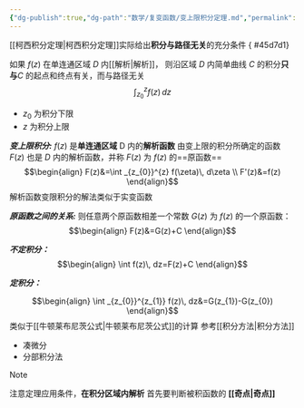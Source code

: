 ```yaml
---
{"dg-publish":true,"dg-path":"数学/复变函数/变上限积分定理.md","permalink":"/数学/复变函数/变上限积分定理/","dgPassFrontmatter":true,"noteIcon":"","created":"2024-05-21T15:20:28.042+08:00","updated":"2024-05-28T18:40:22.169+08:00"}
---
```


[[柯西积分定理\|柯西积分定理]]实际给出**积分与路径无关**的充分条件
{ #45d7d1}


如果 $f(z)$ 在单连通区域 $D$ 内[[解析\|解析]]，
则沿区域 $D$ 内简单曲线 $C$ 的积分**只与**$C$ 的起点和终点有关，而与路径无关
$$
\int _{z_{0}}^{z} f(z)\, dz
$$
-  $z_{0}$ 为积分下限   
-   $z$  为积分上限

***变上限积分:***
$f(z)$ 是**单连通区域** D 内的**解析函数**
由变上限的积分所确定的函数 $F(z)$ 也是 $D$ 内的解析函数，并称 $F(z)$ 为 $f(z)$ 的==原函数==
$$\begin{align}
F(z)&=\int _{z_{0}}^{z} f(\zeta)\, d\zeta  \\
F'(z)&=f(z)
\end{align}$$
解析函数变限积分的解法类似于实变函数

***原函数之间的关系:***
则任意两个原函数相差一个常数
$G(z)$ 为 $f(z)$ 的一个原函数：
$$\begin{align} 
F(z)&=G(z)+C
\end{align}$$

***不定积分：***
$$\begin{align}
\int  f(z)\, dz=F(z)+C 
\end{align}$$

***定积分：***

$$\begin{align}
\int _{z_{0}}^{z_{1}} f(z)\, dz&=G(z_{1})-G(z_{0}) 
\end{align}$$
类似于[[牛顿莱布尼茨公式\|牛顿莱布尼茨公式]]的计算
参考[[积分方法\|积分方法]]
- 凑微分
- 分部积分法


>[!note]
>注意定理应用条件，**在积分区域内解析**
>首先要判断被积函数的 **[[奇点\|奇点]]**

